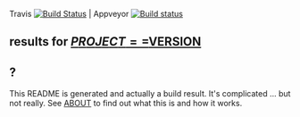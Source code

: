 Travis [![Build Status](https://travis-ci.org/$USER/$REPO_NAME.svg?branch=master)](https://travis-ci.org/$USER/$REPO_NAME)  | Appveyor [![Build status](https://ci.appveyor.com/api/projects/status/9no91xrta02eu7r3/branch/master?svg=true)](https://ci.appveyor.com/project/$USER/$REPO_NAME)

## results for [$PROJECT==$VERSION]($DEVPI_INDEX/$PROJECT/$VERSION)

## ?

This README is generated and actually a build result. It's complicated ... but not really. See [ABOUT](./release_helper/ABOUT.md) to find out what this is and how it works.
